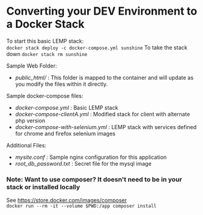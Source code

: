 # Converting your DEV Environment to a Docker Stack

To start this basic LEMP stack:\
```docker stack deploy -c docker-compose.yml sunshine```
To take the stack down
```docker stack rm sunshine```

Sample Web Folder:
 * _public_html/_ : This folder is mapped to the container and will update as you modify the files within it directly.

Sample docker-compose files:
 * _docker-compose.yml_ : Basic LEMP stack
 * _docker-compose-clientA.yml_ : Modified stack for client with alternate php version
 * _docker-compose-with-selenium.yml_ : LEMP stack with services defined for chrome and firefox selenium images
 
Additional Files:
 * _mysite.conf_ : Sample nginx configuration for this application
 * _root_db_password.txt_ : Secret file for the mysql image
 
### Note: Want to use composer? It doesn't need to be in your stack or installed locally
See https://store.docker.com/images/composer \
```docker run --rm -it --volume $PWD:/app composer install```

